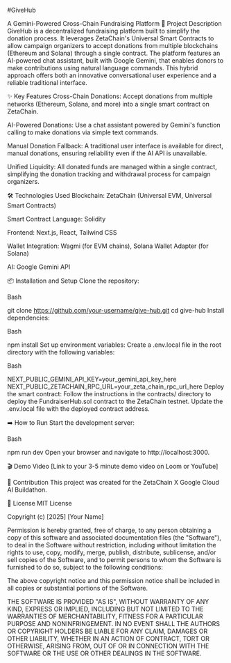 #GiveHub

A Gemini-Powered Cross-Chain Fundraising Platform
🚀 Project Description
GiveHub is a decentralized fundraising platform built to simplify the donation process. It leverages ZetaChain's Universal Smart Contracts to allow campaign organizers to accept donations from multiple blockchains (Ethereum and Solana) through a single contract. The platform features an AI-powered chat assistant, built with Google Gemini, that enables donors to make contributions using natural language commands. This hybrid approach offers both an innovative conversational user experience and a reliable traditional interface.

✨ Key Features
Cross-Chain Donations: Accept donations from multiple networks (Ethereum, Solana, and more) into a single smart contract on ZetaChain.

AI-Powered Donations: Use a chat assistant powered by Gemini's function calling to make donations via simple text commands.

Manual Donation Fallback: A traditional user interface is available for direct, manual donations, ensuring reliability even if the AI API is unavailable.

Unified Liquidity: All donated funds are managed within a single contract, simplifying the donation tracking and withdrawal process for campaign organizers.

🛠️ Technologies Used
Blockchain: ZetaChain (Universal EVM, Universal Smart Contracts)

Smart Contract Language: Solidity

Frontend: Next.js, React, Tailwind CSS

Wallet Integration: Wagmi (for EVM chains), Solana Wallet Adapter (for Solana)

AI: Google Gemini API

📦 Installation and Setup
Clone the repository:

Bash

git clone https://github.com/your-username/give-hub.git
cd give-hub
Install dependencies:

Bash

npm install
Set up environment variables:
Create a .env.local file in the root directory with the following variables:

Bash

NEXT_PUBLIC_GEMINI_API_KEY=your_gemini_api_key_here
NEXT_PUBLIC_ZETACHAIN_RPC_URL=your_zeta_chain_rpc_url_here
Deploy the smart contract:
Follow the instructions in the contracts/ directory to deploy the FundraiserHub.sol contract to the ZetaChain testnet. Update the .env.local file with the deployed contract address.

➡️ How to Run
Start the development server:

Bash

npm run dev
Open your browser and navigate to http://localhost:3000.

🎬 Demo Video
[Link to your 3-5 minute demo video on Loom or YouTube]

🤝 Contribution
This project was created for the ZetaChain X Google Cloud AI Buildathon.

📄 License
MIT License

Copyright (c) [2025] [Your Name]

Permission is hereby granted, free of charge, to any person obtaining a copy
of this software and associated documentation files (the "Software"), to deal
in the Software without restriction, including without limitation the rights
to use, copy, modify, merge, publish, distribute, sublicense, and/or sell
copies of the Software, and to permit persons to whom the Software is
furnished to do so, subject to the following conditions:

The above copyright notice and this permission notice shall be included in all
copies or substantial portions of the Software.

THE SOFTWARE IS PROVIDED "AS IS", WITHOUT WARRANTY OF ANY KIND, EXPRESS OR
IMPLIED, INCLUDING BUT NOT LIMITED TO THE WARRANTIES OF MERCHANTABILITY,
FITNESS FOR A PARTICULAR PURPOSE AND NONINFRINGEMENT. IN NO EVENT SHALL THE
AUTHORS OR COPYRIGHT HOLDERS BE LIABLE FOR ANY CLAIM, DAMAGES OR OTHER
LIABILITY, WHETHER IN AN ACTION OF CONTRACT, TORT OR OTHERWISE, ARISING FROM,
OUT OF OR IN CONNECTION WITH THE SOFTWARE OR THE USE OR OTHER DEALINGS IN THE
SOFTWARE.
